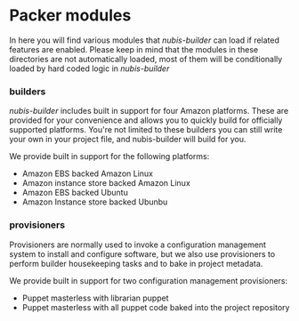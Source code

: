 Packer modules
==============

In here you will find various modules that *nubis-builder* can load if related features are enabled. Please keep 
in mind that the modules in these directories are not automatically loaded, most of them will be conditionally 
loaded by hard coded logic in *nubis-builder*

### builders ###
*nubis-builder* includes built in support for four Amazon platforms. These are provided for your convenience and 
allows you to quickly build for officially supported platforms. You're not limited to these builders you can 
still write your own in your project file, and nubis-builder will build for you.

We provide built in support for the following platforms:
* Amazon EBS backed Amazon Linux
* Amazon instance store backed Amazon Linux
* Amazon EBS backed Ubuntu
* Amazon Instance store backed Ubunbu


### provisioners ###
Provisioners are normally used to invoke a configuration management system to install and configure software, but
we also use provisioners to perform builder housekeeping tasks and to bake in project metadata.

We provide built in support for two configuration management provisioners:
* Puppet masterless with librarian puppet
* Puppet masterless with all puppet code baked into the project repository
